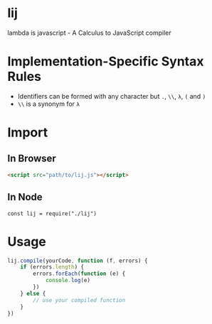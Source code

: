 # lij
lambda is javascript - A Calculus to JavaScript compiler

# Implementation-Specific Syntax Rules
* Identifiers can be formed with any character but
  `.`,
  `\\`,
  `λ`,
  `(` and `)`
* `\\` is a synonym for `λ`

# Import

## In Browser

```html
<script src="path/to/lij.js"></script>
```

## In Node
```javscript
const lij = require("./lij")
```

# Usage
```javascript
lij.compile(yourCode, function (f, errors) {
	if (errors.length) {
		errors.forEach(function (e) {
			console.log(e)
		})
	} else {
		// use your compiled function
	}
})
```
